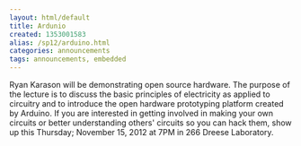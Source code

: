 ```yaml
---
layout: html/default
title: Ardunio
created: 1353001583
alias: /sp12/arduino.html
categories: announcements
tags: announcements, embedded
---
```

Ryan Karason will be demonstrating open source hardware. The purpose of the lecture is to discuss the basic principles of electricity as applied to circuitry and to introduce the open hardware prototyping platform created by Arduino. If you are interested in getting involved in making your own circuits or better understanding others' circuits so you can hack them, show up this Thursday; November 15, 2012 at 7PM in 266 Dreese Laboratory.
